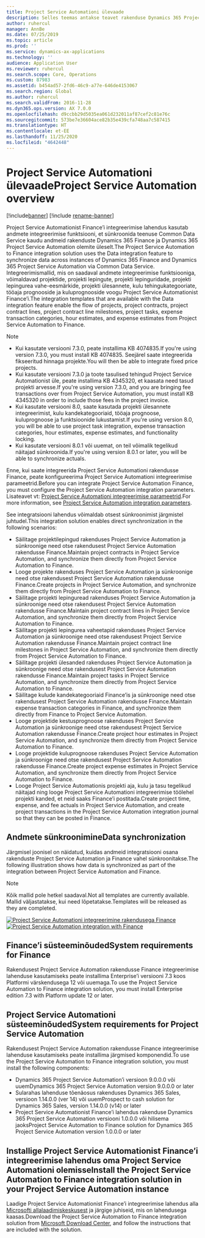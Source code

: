 ```yaml
---
title: Project Service Automationi ülevaade
description: Selles teemas antakse teavet rakenduse Dynamics 365 Project Service Automation rakendusse Dynamics 365 Finance integreerimise lahenduse kohta.
author: ruhercul
manager: AnnBe
ms.date: 07/25/2019
ms.topic: article
ms.prod: ''
ms.service: dynamics-ax-applications
ms.technology: ''
audience: Application User
ms.reviewer: ruhercul
ms.search.scope: Core, Operations
ms.custom: 87983
ms.assetid: b454ad57-2fd6-46c9-a77e-646de4153067
ms.search.region: Global
ms.author: ruhercul
ms.search.validFrom: 2016-11-28
ms.dyn365.ops.version: AX 7.0.0
ms.openlocfilehash: d9ccbb29d5035ea061d232011af87cef2c81e76c
ms.sourcegitcommit: 573be7e36604ace82b35e439cfa748aa7c587415
ms.translationtype: HT
ms.contentlocale: et-EE
ms.lasthandoff: 11/25/2020
ms.locfileid: "4642448"
---
```

# <a name="project-service-automation-overview"></a><span data-ttu-id="d79df-103">Project Service Automationi ülevaade</span><span class="sxs-lookup"><span data-stu-id="d79df-103">Project Service Automation overview</span></span>

[!include[banner](../includes/banner.md)]
[!include [rename-banner](~/includes/cc-data-platform-banner.md)]

<span data-ttu-id="d79df-104">Project Service Automationist Finance’i integreerimise lahendus kasutab andmete integreerimise funktsiooni, et sünkroonida teenuse Common Data Service kaudu andmeid rakenduste Dynamics 365 Finance ja Dynamics 365 Project Service Automation olemite üleselt.</span><span class="sxs-lookup"><span data-stu-id="d79df-104">The Project Service Automation to Finance integration solution uses the Data integration feature to synchronize data across instances of Dynamics 365 Finance and Dynamics 365 Project Service Automation via Common Data Service.</span></span> <span data-ttu-id="d79df-105">Integreerimismallid, mis on saadaval andmete integreerimise funktsiooniga, võimaldavad projektide, projekti lepingute, projekti lepinguridade, projekti lepingurea vahe-eesmärkide, projekti ülesannete, kulu tehingukategooriate, tööaja prognooside ja kuluprognooside voogu Project Service Automationist Finance’i.</span><span class="sxs-lookup"><span data-stu-id="d79df-105">The integration templates that are available with the Data integration feature enable the flow of projects, project contracts, project contract lines, project contract line milestones, project tasks, expense transaction categories, hour estimates, and expense estimates from Project Service Automation to Finance.</span></span>

> [!NOTE]
> - <span data-ttu-id="d79df-106">Kui kasutate versiooni 7.3.0, peate installima KB 4074835.</span><span class="sxs-lookup"><span data-stu-id="d79df-106">If you're using version 7.3.0, you must install KB 4074835.</span></span> <span data-ttu-id="d79df-107">Seejärel saate integreerida fikseeritud hinnaga projekte.</span><span class="sxs-lookup"><span data-stu-id="d79df-107">You will then be able to integrate fixed price projects.</span></span>
> - <span data-ttu-id="d79df-108">Kui kasutate versiooni 7.3.0 ja toote tasulised tehingud Project Service Automationist üle, peate installima KB 4345320, et kaasata need tasud projekti arvesse.</span><span class="sxs-lookup"><span data-stu-id="d79df-108">If you're using version 7.3.0, and you are bringing fee transactions over from Project Service Automation, you must install KB 4345320 in order to include those fees in the project invoice.</span></span>
> - <span data-ttu-id="d79df-109">Kui kasutate versiooni 8.0, saate kasutada projekti ülesannete integreerimist, kulu kandekategooriaid, tööaja prognoose, kuluprognoose ja funktsioonide lukustamist.</span><span class="sxs-lookup"><span data-stu-id="d79df-109">If you're using version 8.0, you will be able to use project task integration, expense transaction categories, hour estimates, expense estimates, and functionality locking.</span></span>
> - <span data-ttu-id="d79df-110">Kui kasutate versiooni 8.0.1 või uuemat, on teil võimalik tegelikud näitajad sünkroonida.</span><span class="sxs-lookup"><span data-stu-id="d79df-110">If you're using version 8.0.1 or later, you will be able to synchronize actuals.</span></span>

<span data-ttu-id="d79df-111">Enne, kui saate integreerida Project Service Automationi rakendusse Finance, peate konfigureerima Project Service Automationi integreerimise parameetrid.</span><span class="sxs-lookup"><span data-stu-id="d79df-111">Before you can integrate Project Service Automation Finance, you must configure the Project Service Automation integration parameters.</span></span> <span data-ttu-id="d79df-112">Lisateavet vt: [Project Service Automationi integreerimise parameetrid](PSA-parameters.md).</span><span class="sxs-lookup"><span data-stu-id="d79df-112">For more information, see [Project Service Automation integration parameters](PSA-parameters.md).</span></span>

<span data-ttu-id="d79df-113">See integratsiooni lahendus võimaldab otsest sünkroonimist järgmistel juhtudel.</span><span class="sxs-lookup"><span data-stu-id="d79df-113">This integration solution enables direct synchronization in the following scenarios:</span></span>

- <span data-ttu-id="d79df-114">Säilitage projektilepingud rakenduses Project Service Automation ja sünkroonige need otse rakendusest Project Service Automation rakendusse Finance.</span><span class="sxs-lookup"><span data-stu-id="d79df-114">Maintain project contracts in Project Service Automation, and synchronize them directly from Project Service Automation to Finance.</span></span>
- <span data-ttu-id="d79df-115">Looge projekte rakenduses Project Service Automation ja sünkroonige need otse rakendusest Project Service Automation rakendusse Finance.</span><span class="sxs-lookup"><span data-stu-id="d79df-115">Create projects in Project Service Automation, and synchronize them directly from Project Service Automation to Finance.</span></span>
- <span data-ttu-id="d79df-116">Säilitage projekti lepinguread rakenduses Project Service Automation ja sünkroonige need otse rakendusest Project Service Automation rakendusse Finance.</span><span class="sxs-lookup"><span data-stu-id="d79df-116">Maintain project contract lines in Project Service Automation, and synchronize them directly from Project Service Automation to Finance.</span></span>
- <span data-ttu-id="d79df-117">Säilitage projekti lepingurea vaheetapid rakenduses Project Service Automation ja sünkroonige need otse rakendusest Project Service Automation rakendusse Finance.</span><span class="sxs-lookup"><span data-stu-id="d79df-117">Maintain project contract line milestones in Project Service Automation, and synchronize them directly from Project Service Automation to Finance.</span></span>
- <span data-ttu-id="d79df-118">Säilitage projekti ülesanded rakenduses Project Service Automation ja sünkroonige need otse rakendusest Project Service Automation rakendusse Finance.</span><span class="sxs-lookup"><span data-stu-id="d79df-118">Maintain project tasks in Project Service Automation, and synchronize them directly from Project Service Automation to Finance.</span></span>
- <span data-ttu-id="d79df-119">Säilitage kulude kandekategooriaid Finance’is ja sünkroonige need otse rakendusest Project Service Automation rakendusse Finance.</span><span class="sxs-lookup"><span data-stu-id="d79df-119">Maintain expense transaction categories in Finance, and synchronize them directly from Finance to Project Service Automation.</span></span>
- <span data-ttu-id="d79df-120">Looge projektide kestusprognoose rakenduses Project Service Automation ja sünkroonige need otse rakendusest Project Service Automation rakendusse Finance.</span><span class="sxs-lookup"><span data-stu-id="d79df-120">Create project hour estimates in Project Service Automation, and synchronize them directly from Project Service Automation to Finance.</span></span>
- <span data-ttu-id="d79df-121">Looge projektide kuluprognoose rakenduses Project Service Automation ja sünkroonige need otse rakendusest Project Service Automation rakendusse Finance.</span><span class="sxs-lookup"><span data-stu-id="d79df-121">Create project expense estimates in Project Service Automation, and synchronize them directly from Project Service Automation to Finance.</span></span>
- <span data-ttu-id="d79df-122">Looge Project Service Automationis projekti aja, kulu ja tasu tegelikud näitajad ning looge Project Service Automationi integreerimise töölehel projekti kanded, et neid saaks Finance’i postitada.</span><span class="sxs-lookup"><span data-stu-id="d79df-122">Create project time, expense, and fee actuals in Project Service Automation, and create project transactions in the Project Service Automation integration journal so that they can be posted in Finance.</span></span>

## <a name="data-synchronization"></a><span data-ttu-id="d79df-123">Andmete sünkroonimine</span><span class="sxs-lookup"><span data-stu-id="d79df-123">Data synchronization</span></span>

<span data-ttu-id="d79df-124">Järgmisel joonisel on näidatud, kuidas andmeid integratsiooni osana rakenduste Project Service Automation ja Finance vahel sünkroonitakse.</span><span class="sxs-lookup"><span data-stu-id="d79df-124">The following illustration shows how data is synchronized as part of the integration between Project Service Automation and Finance.</span></span>

> [!NOTE]
> <span data-ttu-id="d79df-125">Kõik mallid pole hetkel saadaval.</span><span class="sxs-lookup"><span data-stu-id="d79df-125">Not all templates are currently available.</span></span> <span data-ttu-id="d79df-126">Mallid väljastatakse, kui need lõpetatakse.</span><span class="sxs-lookup"><span data-stu-id="d79df-126">Templates will be released as they are completed.</span></span>

<span data-ttu-id="d79df-127">[![Project Service Automationi integreerimine rakendusega Finance](./media/PSA-integration.png)](./media/PSA-integration.png)</span><span class="sxs-lookup"><span data-stu-id="d79df-127">[![Project Service Automation integration with Finance](./media/PSA-integration.png)](./media/PSA-integration.png)</span></span>

## <a name="system-requirements-for-finance"></a><span data-ttu-id="d79df-128">Finance’i süsteeminõuded</span><span class="sxs-lookup"><span data-stu-id="d79df-128">System requirements for Finance</span></span>

<span data-ttu-id="d79df-129">Rakendusest Project Service Automation rakendusse Finance integreerimise lahenduse kasutamiseks peate installima Enterprise’i versiooni 7.3 koos Platformi värskendusega 12 või uuemaga.</span><span class="sxs-lookup"><span data-stu-id="d79df-129">To use the Project Service Automation to Finance integration solution, you must install Enterprise edition 7.3 with Platform update 12 or later.</span></span>

## <a name="system-requirements-for-project-service-automation"></a><span data-ttu-id="d79df-130">Project Service Automationi süsteeminõuded</span><span class="sxs-lookup"><span data-stu-id="d79df-130">System requirements for Project Service Automation</span></span>

<span data-ttu-id="d79df-131">Rakendusest Project Service Automation rakendusse Finance integreerimise lahenduse kasutamiseks peate installima järgmised komponendid.</span><span class="sxs-lookup"><span data-stu-id="d79df-131">To use the Project Service Automation to Finance integration solution, you must install the following components:</span></span>

- <span data-ttu-id="d79df-132">Dynamics 365 Project Service Automation’i versioon 9.0.0.0 või uuem</span><span class="sxs-lookup"><span data-stu-id="d79df-132">Dynamics 365 Project Service Automation version 9.0.0.0 or later</span></span>
- <span data-ttu-id="d79df-133">Sularahas lahenduse tõenäosus rakenduses Dynamics 365 Sales, versioon 1.14.0.0 (ver 14) või uuem</span><span class="sxs-lookup"><span data-stu-id="d79df-133">Prospect to cash solution for Dynamics 365 Sales, version 1.14.0.0 (v14) or later</span></span>
- <span data-ttu-id="d79df-134">Project Service Automationist Finance’i lahendus rakenduse Dynamics 365 Project Service Automation versiooni 1.0.0.0 või hilisema jaoks</span><span class="sxs-lookup"><span data-stu-id="d79df-134">Project Service Automation to Finance solution for Dynamics 365 Project Service Automation version 1.0.0.0 or later</span></span>

## <a name="install-the-project-service-automation-to-finance-integration-solution-in-your-project-service-automation-instance"></a><span data-ttu-id="d79df-135">Installige Project Service Automationist Finance’i integreerimise lahendus oma Project Service Automationi olemisse</span><span class="sxs-lookup"><span data-stu-id="d79df-135">Install the Project Service Automation to Finance integration solution in your Project Service Automation instance</span></span>

<span data-ttu-id="d79df-136">Laadige Project Service Automationist Finance’i integreerimise lahendus alla [Microsofti allalaadimiskeskusest](https://www.microsoft.com/download/details.aspx?id=57016) ja järgige juhiseid, mis on lahendusega kaasas.</span><span class="sxs-lookup"><span data-stu-id="d79df-136">Download the Project Service Automation to Finance integration solution from [Microsoft Download Center](https://www.microsoft.com/download/details.aspx?id=57016), and follow the instructions that are included with the solution.</span></span>
